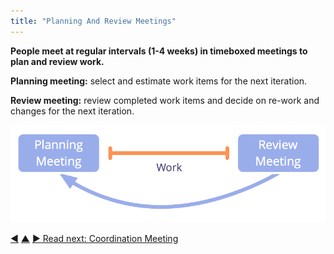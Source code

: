 ```yaml
---
title: "Planning And Review Meetings"
---
```



**People meet at regular intervals (1-4 weeks) in timeboxed meetings to plan and review work.**

**Planning meeting:** select and estimate work items for the next iteration.

**Review meeting:** review completed work items and decide on re-work and changes for the next iteration.

![Planning and review meetings](img/meetings/planning-review.png)


<div class="bottom-nav">
<a href="daily-standup.html" title="Back to: Daily Standup">◀</a> <a href="focused-interactions.html" title="Up: Focused Interactions">▲</a> <a href="coordination-meeting.html" title="Read next: Coordination Meeting">▶ Read next: Coordination Meeting</a>
</div>


<script type="text/javascript">
Mousetrap.bind('g n', function() {
    window.location.href = 'coordination-meeting.html';
    return false;
});
</script>

